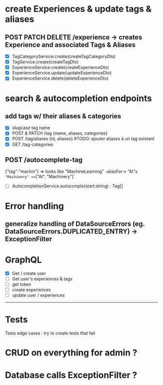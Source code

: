 # create Experiences & update tags & aliases

<!-- - [ ] GET /tags -->

## POST PATCH DELETE /experience -> creates Experience and associated Tags & Aliases

- [x] TagCategoryService.create(createTagCategoryDto)
- [x] TagService.create(createTagDto)
- [x] ExperienceService.create(createExperienceDto)
- [x] ExperienceService.update(updateExperienceDto)
- [x] ExperienceService.delete(deleteExperienceDto)

# search & autocompletion endpoints

## add tags w/ their aliases & categories

- [x] slugcase tag name
- [x] POST & PATCH /tag {name, aliases, categories}
- [x] POST /tag/aliases {id, aliases} #TODO: ajouter aliases à un tag existant
- [x] GET /tag-categories

## POST /autocomplete-tag

{"tag":"machin"} => looks like "MachineLearning" -aliasFor-> "AI"`& "Machinery" =>`["AI", "Machinery"]`

- [ ] AutocompletionService.autocomple(start:string) : Tag[]

# Error handling

## generalize handling of DataSourceErrors (eg. DataSourceErrors.DUPLICATED_ENTRY) -> ExceptionFilter

# GraphQL

- [x] Get / create user
- [ ] Get user's experiences & tags
- [ ] get token
- [ ] create experiences
- [ ] update user / experiences

---

# Tests

Tests edge cases : try to create tests that fail

# CRUD on everything for admin ?

# Database calls ExceptionFilter ?
